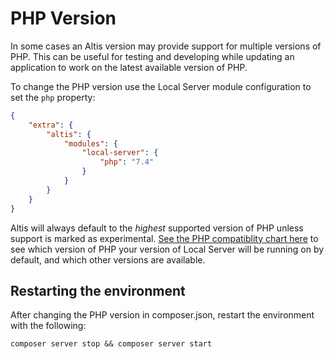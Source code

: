 # PHP Version

In some cases an Altis version may provide support for multiple versions of PHP. This can be useful for testing and developing while updating an application to work on the latest available version of PHP.

To change the PHP version use the Local Server module configuration to set the `php` property:

```json
{
	"extra": {
		"altis": {
			"modules": {
				"local-server": {
					"php": "7.4"
				}
			}
		}
	}
}
```

Altis will always default to the _highest_ supported version of PHP unless support is marked as experimental. [See the PHP compatiblity chart here](docs://guides/updating-php/README.md) to see which version of PHP your version of Local Server will be running on by default, and which other versions are available.

## Restarting the environment

After changing the PHP version in composer.json, restart the environment with the following:

```
composer server stop && composer server start
```
